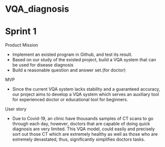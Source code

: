 # VQA_diagnosis
# Sprint 1

 Product Mission
- Implement an existed program in Github, and test its result.
- Based on our study of the existed project, build a VQA system that can be used for disease diagnosis
- Build a reasonable question and answer set.(for doctor)

MVP
- Since the current VQA system lacks stability and a guaranteed accuracy, our project aims to develop a VQA system which serves an auxiliary tool for experienced doctor or educational tool for beginners.  

User story

- Due to Covid-19, an clinic have thousands samples of CT scans to go through each day, however, doctors that are capable of doing quick diagnosis are very limited. This VQA model, could easily and precisely sort out those CT which are extremely healthy as well as those who are extremely devastated, thus, significantly simplifies doctors tasks. 

